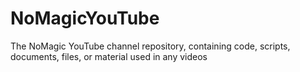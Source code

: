 # NoMagicYouTube
The NoMagic YouTube channel repository, containing code, scripts, documents, files, or material used in any videos
